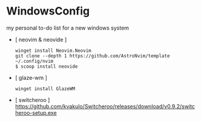 # WindowsConfig
my personal to-do list for a new windows system

- [ neovim & neovide ]
  ```
  winget install Neovim.Neovim
  git clone --depth 1 https://github.com/AstroNvim/template ~/.config/nvim
  $ scoop install neovide
  ```
- [ glaze-wm ]
  ```
  winget install GlazeWM
  ```
- [ switcheroo ]
  https://github.com/kvakulo/Switcheroo/releases/download/v0.9.2/switcheroo-setup.exe
  
